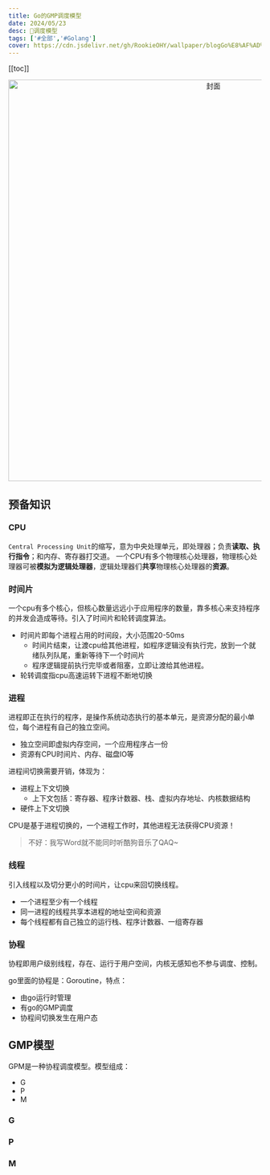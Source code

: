 ```yaml
---
title: Go的GMP调度模型
date: 2024/05/23
desc: 🎉调度模型
tags: ['#全部','#Golang']
cover: https://cdn.jsdelivr.net/gh/RookieOHY/wallpaper/blogGo%E8%AF%AD%E8%A8%80%E7%89%B9%E6%80%A7%E6%80%9D%E8%80%83%E5%B0%81%E9%9D%A2.png
---
```


[[toc]]

<p align="center">
<img alt="封面" src="https://cdn.jsdelivr.net/gh/RookieOHY/wallpaper/blogcover.png" width=800 />
</p>

## 预备知识

### CPU

`Central Processing Unit`的缩写，意为中央处理单元，即处理器；负责**读取、执行指令**；和内存、寄存器打交道。
一个CPU有多个物理核心处理器，物理核心处理器可被**模拟为逻辑处理器**，逻辑处理器们**共享**物理核心处理器的**资源**。

### 时间片

一个cpu有多个核心，但核心数量远远小于应用程序的数量，靠多核心来支持程序的并发会造成等待。引入了时间片和轮转调度算法。

- 时间片即每个进程占用的时间段，大小范围20-50ms
  - 时间片结束，让渡cpu给其他进程，如程序逻辑没有执行完，放到一个就绪队列队尾，重新等待下一个时间片
  - 程序逻辑提前执行完毕或者阻塞，立即让渡给其他进程。
- 轮转调度指cpu高速运转下进程不断地切换

### 进程

进程即正在执行的程序，是操作系统动态执行的基本单元，是资源分配的最小单位，每个进程有自己的独立空间。

- 独立空间即虚拟内存空间，一个应用程序占一份
- 资源有CPU时间片、内存、磁盘IO等

进程间切换需要开销，体现为：

- 进程上下文切换
  - 上下文包括：寄存器、程序计数器、栈、虚拟内存地址、内核数据结构
- 硬件上下文切换

CPU是基于进程切换的，一个进程工作时，其他进程无法获得CPU资源！

> 不好：我写Word就不能同时听酷狗音乐了QAQ~

### 线程

引入线程以及切分更小的时间片，让cpu来回切换线程。

- 一个进程至少有一个线程
- 同一进程的线程共享本进程的地址空间和资源
- 每个线程都有自己独立的运行栈、程序计数器、一组寄存器

### 协程

协程即用户级别线程，存在、运行于用户空间，内核无感知也不参与调度、控制。

go里面的协程是：Goroutine，特点：

- 由go运行时管理
- 有go的GMP调度
- 协程间切换发生在用户态

## GMP模型

GPM是一种协程调度模型。模型组成：

- G
- P
- M

### G

### P

### M
